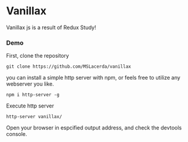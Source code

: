 # Vanillax

Vanillax js is a result of Redux Study!

### Demo

First, clone the repository

```
git clone https://github.com/MSLacerda/vanillax
```

you can install a simple http server with npm, or feels free to utilize any webserver you like.

```
npm i http-server -g
```

Execute http server

```
http-server vanillax/
```

Open your browser in espcified output address, and check the devtools console.




